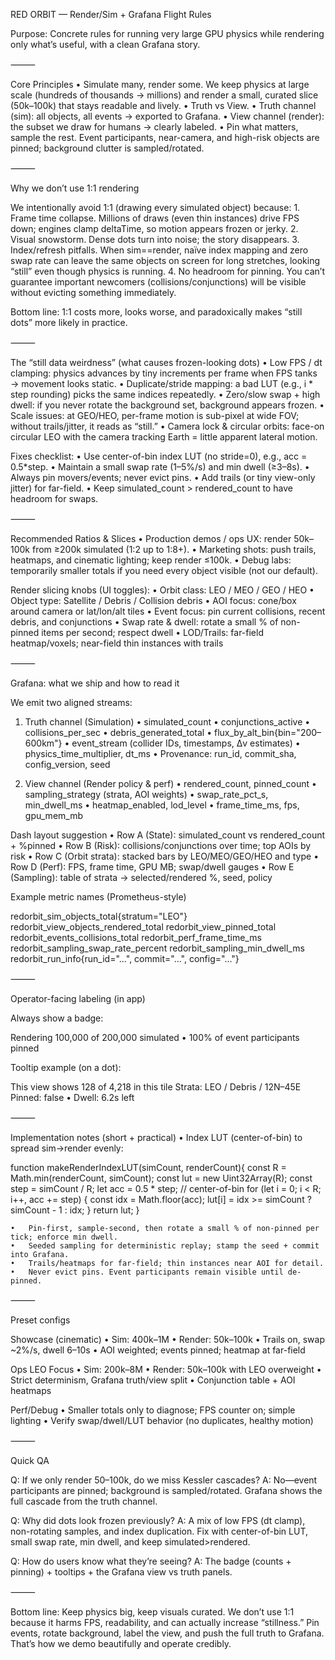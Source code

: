 RED ORBIT — Render/Sim + Grafana Flight Rules

Purpose: Concrete rules for running very large GPU physics while rendering only what’s useful, with a clean Grafana story.

⸻

Core Principles
	•	Simulate many, render some. We keep physics at large scale (hundreds of thousands → millions) and render a small, curated slice (50k–100k) that stays readable and lively.
	•	Truth vs View.
	•	Truth channel (sim): all objects, all events → exported to Grafana.
	•	View channel (render): the subset we draw for humans → clearly labeled.
	•	Pin what matters, sample the rest. Event participants, near-camera, and high-risk objects are pinned; background clutter is sampled/rotated.

⸻

Why we don’t use 1:1 rendering

We intentionally avoid 1:1 (drawing every simulated object) because:
	1.	Frame time collapse. Millions of draws (even thin instances) drive FPS down; engines clamp deltaTime, so motion appears frozen or jerky.
	2.	Visual snowstorm. Dense dots turn into noise; the story disappears.
	3.	Index/refresh pitfalls. When sim==render, naïve index mapping and zero swap rate can leave the same objects on screen for long stretches, looking “still” even though physics is running.
	4.	No headroom for pinning. You can’t guarantee important newcomers (collisions/conjunctions) will be visible without evicting something immediately.

Bottom line: 1:1 costs more, looks worse, and paradoxically makes “still dots” more likely in practice.

⸻

The “still data weirdness” (what causes frozen-looking dots)
	•	Low FPS / dt clamping: physics advances by tiny increments per frame when FPS tanks → movement looks static.
	•	Duplicate/stride mapping: a bad LUT (e.g., i * step rounding) picks the same indices repeatedly.
	•	Zero/slow swap + high dwell: if you never rotate the background set, background appears frozen.
	•	Scale issues: at GEO/HEO, per-frame motion is sub-pixel at wide FOV; without trails/jitter, it reads as “still.”
	•	Camera lock & circular orbits: face-on circular LEO with the camera tracking Earth = little apparent lateral motion.

Fixes checklist:
	•	Use center-of-bin index LUT (no stride=0), e.g., acc = 0.5*step.
	•	Maintain a small swap rate (1–5%/s) and min dwell (≥3–8s).
	•	Always pin movers/events; never evict pins.
	•	Add trails (or tiny view-only jitter) for far-field.
	•	Keep simulated_count > rendered_count to have headroom for swaps.

⸻

Recommended Ratios & Slices
	•	Production demos / ops UX: render 50k–100k from ≥200k simulated (1:2 up to 1:8+).
	•	Marketing shots: push trails, heatmaps, and cinematic lighting; keep render ≤100k.
	•	Debug labs: temporarily smaller totals if you need every object visible (not our default).

Render slicing knobs (UI toggles):
	•	Orbit class: LEO / MEO / GEO / HEO
	•	Object type: Satellite / Debris / Collision debris
	•	AOI focus: cone/box around camera or lat/lon/alt tiles
	•	Event focus: pin current collisions, recent debris, and conjunctions
	•	Swap rate & dwell: rotate a small % of non-pinned items per second; respect dwell
	•	LOD/Trails: far-field heatmap/voxels; near-field thin instances with trails

⸻

Grafana: what we ship and how to read it

We emit two aligned streams:

1) Truth channel (Simulation)
	•	simulated_count
	•	conjunctions_active
	•	collisions_per_sec
	•	debris_generated_total
	•	flux_by_alt_bin{bin="200–600km"}
	•	event_stream (collider IDs, timestamps, Δv estimates)
	•	physics_time_multiplier, dt_ms
	•	Provenance: run_id, commit_sha, config_version, seed

2) View channel (Render policy & perf)
	•	rendered_count, pinned_count
	•	sampling_strategy (strata, AOI weights)
	•	swap_rate_pct_s, min_dwell_ms
	•	heatmap_enabled, lod_level
	•	frame_time_ms, fps, gpu_mem_mb

Dash layout suggestion
	•	Row A (State): simulated_count vs rendered_count + %pinned
	•	Row B (Risk): collisions/conjunctions over time; top AOIs by risk
	•	Row C (Orbit strata): stacked bars by LEO/MEO/GEO/HEO and type
	•	Row D (Perf): FPS, frame time, GPU MB; swap/dwell gauges
	•	Row E (Sampling): table of strata → selected/rendered %, seed, policy

Example metric names (Prometheus-style)

redorbit_sim_objects_total{stratum="LEO"}
redorbit_view_objects_rendered_total
redorbit_view_pinned_total
redorbit_events_collisions_total
redorbit_perf_frame_time_ms
redorbit_sampling_swap_rate_percent
redorbit_sampling_min_dwell_ms
redorbit_run_info{run_id="...", commit="...", config="..."}


⸻

Operator-facing labeling (in app)

Always show a badge:

Rendering 100,000 of 200,000 simulated • 100% of event participants pinned

Tooltip example (on a dot):

This view shows 128 of 4,218 in this tile
Strata: LEO / Debris / 12N–45E
Pinned: false • Dwell: 6.2s left


⸻

Implementation notes (short + practical)
	•	Index LUT (center-of-bin) to spread sim→render evenly:

function makeRenderIndexLUT(simCount, renderCount){
  const R = Math.min(renderCount, simCount);
  const lut = new Uint32Array(R);
  const step = simCount / R;
  let acc = 0.5 * step;               // center-of-bin
  for (let i = 0; i < R; i++, acc += step) {
    const idx = Math.floor(acc);
    lut[i] = idx >= simCount ? simCount - 1 : idx;
  }
  return lut;
}

	•	Pin-first, sample-second, then rotate a small % of non-pinned per tick; enforce min dwell.
	•	Seeded sampling for deterministic replay; stamp the seed + commit into Grafana.
	•	Trails/heatmaps for far-field; thin instances near AOI for detail.
	•	Never evict pins. Event participants remain visible until de-pinned.

⸻

Preset configs

Showcase (cinematic)
	•	Sim: 400k–1M • Render: 50k–100k
	•	Trails on, swap ~2%/s, dwell 6–10s
	•	AOI weighted; events pinned; heatmap at far-field

Ops LEO Focus
	•	Sim: 200k–8M
	•	Render: 50k–100k with LEO overweight
	•	Strict determinism, Grafana truth/view split
	•	Conjunction table + AOI heatmaps

Perf/Debug
	•	Smaller totals only to diagnose; FPS counter on; simple lighting
	•	Verify swap/dwell/LUT behavior (no duplicates, healthy motion)

⸻

Quick QA

Q: If we only render 50–100k, do we miss Kessler cascades?
A: No—event participants are pinned; background is sampled/rotated. Grafana shows the full cascade from the truth channel.

Q: Why did dots look frozen previously?
A: A mix of low FPS (dt clamp), non-rotating samples, and index duplication. Fix with center-of-bin LUT, small swap rate, min dwell, and keep simulated>rendered.

Q: How do users know what they’re seeing?
A: The badge (counts + pinning) + tooltips + the Grafana view vs truth panels.

⸻

Bottom line:
Keep physics big, keep visuals curated. We don’t use 1:1 because it harms FPS, readability, and can actually increase “stillness.” Pin events, rotate background, label the view, and push the full truth to Grafana. That’s how we demo beautifully and operate credibly.